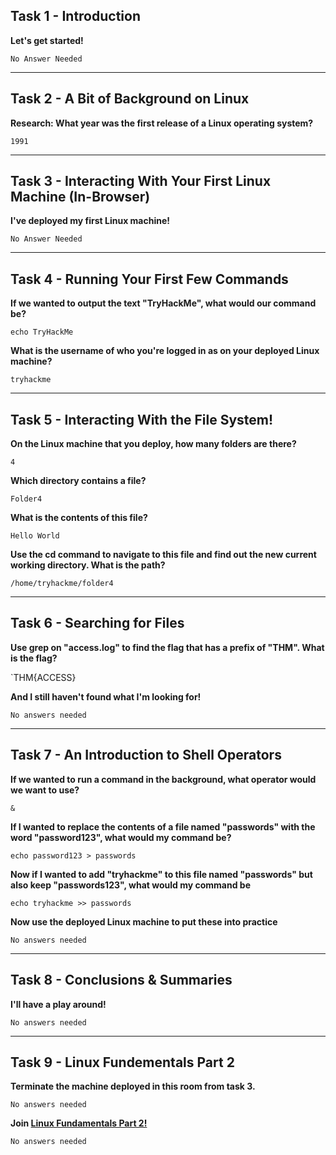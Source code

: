 ## Task 1 - Introduction
**Let's get started!**

 `No Answer Needed`

------------
## Task 2 - A Bit of Background on Linux
**Research: What year was the first release of a Linux operating system?**

`1991`

------------
## Task 3 - Interacting With Your First Linux Machine (In-Browser)
**I've deployed my first Linux machine!**

 `No Answer Needed`

------------
## Task 4 - Running Your First Few Commands
**If we wanted to output the text "TryHackMe", what would our command be?**

`echo TryHackMe`

**What is the username of who you're logged in as on your deployed Linux machine?**

`tryhackme`

------------
## Task 5 - Interacting With the File System!
**On the Linux machine that you deploy, how many folders are there?**

`4`

**Which directory contains a file?**

`Folder4`

**What is the contents of this file?**

`Hello World`

**Use the cd command to navigate to this file and find out the new current working directory. What is the path?**

`/home/tryhackme/folder4`

------------
## Task 6 - Searching for Files
**Use grep on "access.log" to find the flag that has a prefix of "THM". What is the flag?**

`THM{ACCESS}

**And I still haven't found what I'm looking for!**

`No answers needed`

------------
## Task 7 - An Introduction to Shell Operators
**If we wanted to run a command in the background, what operator would we want to use?**

`&`

**If I wanted to replace the contents of a file named "passwords" with the word "password123", what would my command be?**

`echo password123 > passwords`

**Now if I wanted to add "tryhackme" to this file named "passwords" but also keep "passwords123", what would my command be**

`echo tryhackme >> passwords`

**Now use the deployed Linux machine to put these into practice**

`No answers needed`

------------
## Task 8 - Conclusions & Summaries
**I'll have a play around!**

`No answers needed`

------------
## Task 9 - Linux Fundementals Part 2
**Terminate the machine deployed in this room from task 3.**

`No answers needed`

**Join [Linux Fundamentals Part 2!](https://tryhackme.com/jr/linuxfundamentalspart2 "Linux Fundamentals Part 2!")**

`No answers needed`
